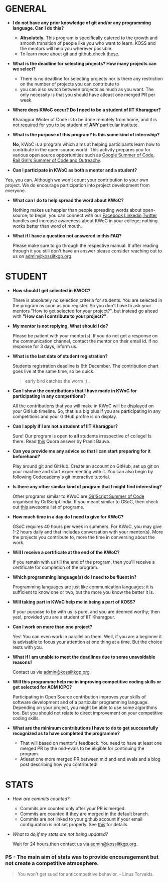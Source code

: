 # GENERAL

- __I do not have any prior knowledge of git and/or any programming language. Can I do this?__

  - __Absolutely__. This program is specifically catered to the growth and smooth transition of people like you who want to learn. KOSS and the mentors will help you wherever possible.
  - To learn more about git and github,check [these](https://github.com/kossiitkgp/Git-and-Github-2021).

- __What is the deadline for selecting projects? How many projects can we select?__

  - There is no deadline for selecting projects nor is there any restriction on the number of projects you can contribute to 
  - you can also switch between projects as much as you want. The only necessity is that you should have atleast one merged PR per week.

- __Where does KWoC occur? Do I need to be a student of IIT Kharagpur?__

  Kharagpur Winter of Code is to be done remotely from home, and it is not required for you to be student of **ANY** particular institute.

- __What is the purpose of this program? Is this some kind of internship?__
  
  **No**, KWoC is a program which aims at helping participants learn how to contribute in the open-source world. This activity prepares you for various open source opportunities such as [Google Summer of Code](https://summerofcode.withgoogle.com/archive/), [Rail Girl's Summer of Code and Outreachy](https://railsgirlssummerofcode.org).

- __Can I participate in KWoC as both a mentor and a student?__

 Yes, you can. Although we won't count your contribution to your own project. We do encourage participation into project development from everyone.

- __What can I do to help spread the word about KWoC?__

  Nothing makes us happier than people spreading words about open-source; to begin, you can connect with our [Facebook](https://www.facebook.com/kossiitkgp),[Linkedin](https://www.linkedin.com/company/kharagpur-open-source-society),[Twitter](https://twitter.com/kossiitkgp) handles and increase awareness about KWoC in your college; nothing works better than word of mouth.

- __What if I have a question not answered in this FAQ?__
  
  Please make sure to go through the respective manual. If after reading through it you still don't have an answer please consider reaching out to us on admin@kossiitkgp.org.



# STUDENT
- __How should I get selected in KWOC?__

  There is absolutely no selection criteria for students. You are selected in the program as soon as you register. So you don't have to ask your mentors "How to get selected for your project?", but instead go ahead with **"How can I contribute to your project?"**.

- __My mentor is not replying, What should I do?__

  Please be patient with your mentor(s). If you do not get a response on the communication channel, contact the mentor on their email id. If no response for 3 days, inform us.

- __What is the last date of student registration?__

  Students registration deadline is 6th December. The contribution chart goes live at the same time, so be quick. 
  > early bird catches the worm :) .

- __Can I show the contributions that I have made in KWoC for participating in any competitions?__
  
  All the contributions that you will make in KWoC will be displayed on your GitHub timeline. So, that is a big plus if you are participating in any competitions and your GitHub profile is on display.

- __Can I apply if I am not a student of IIT Kharagpur?__

  Sure! Our program is open to __all__ students irrespective of college! Is there. Read [this](https://www.quora.com/What-is-the-prerequisite-for-participating-in-Kharagpur-Winter-of-Code-2016) Quora answer by Pranit Bauva.

- __Can you provide me any advice so that I can start preparing for it beforehand?__
  
  Play around git and GitHub. Create an account on GitHub, set up git on your machine and start experimenting with it. You can also begin by following Codecademy's git interactive tutorial.

- __Is there any other similar kind of program that I might find interesting?__

  Other programs similar to KWoC are [GirlScript Summer of Code](https://gssoc.girlscript.tech) organised by GirlScript India. If you meant similar to GSoC, then check out [this](https://github.com/deepanshu1422/List-Of-Open-Source-Internships-Programs) awesome list of programs.

- __How much time in a day do I need to give for KWoC?__
  
  GSoC requires 40 hours per week in summers. For KWoC, you may give 1-2 hours daily and that includes conversation with your mentor(s). More the projects you contribute to, more the time in conversing about the work.

- __Will I receive a certificate at the end of the KWoC?__
  
  If you remain with us till the end of the program, then you'll receive a certificate for completion of the program.

- __Which programming language(s) do I need to be fluent in?__
  
  Programming languages are just like communication languages; it is sufficient to know one or two, but the more you know the better it is.

- __Will taking part in KWoC help me in being a part of KOSS?__

  If your purpose to be with us is pure, and you are deemed worthy; then yes!, provided you are a student of IIT Kharagpur.

- __Can I work on more than one project?__
  
  Yes! You can even work in parallel on them. Well, if you are a beginner it is advisable to focus your attention at one thing at a time. But the choice rests with you.

- __What if I am unable to meet the deadlines due to some unavoidable reasons?__

  Contact us via admin@kossiitkgp.org.

- __Will this programme help me in improving competitive coding skills or get selected for ACM ICPC?__
  
  Participating in Open Source contribution improves your skills of software development and of a particular programming language. Depending on your project, you might be able to use some algorithms too. But you should not relate to direct improvement on your competitive coding skills.

- __What are the minimum contributions I have to do to get successfully recognized as to have completed the programme?__

  - That will based on mentor's feedback. You need to have at least one merged PR by the mid-evals to be eligible for continuing the program.
  - Atleast one more merged PR between mid and end evals and a blog post describing how you contributed!



# STATS

- _How are commits counted?_

  - Commits are counted only after your PR is merged.
  - Commits are counted if they are merged in the default branch.
  - Commits are not linked to your github account if your email configuration is not set properly. See [this](https://github.com/kossiitkgp/kwoc-bugs/issues/22#issuecomment-747068412) for details.

- _What to do,if my stats are not being updated?_

  Wait for 24 hours,then contact us via admin@kossiitkgp.org.
  
 ###  PS - The main aim of stats was to provide encouragement but not create a competitive atmosphere.
 
>  You won't get sued for anticompetitive behavior. - Linus Torvalds.

